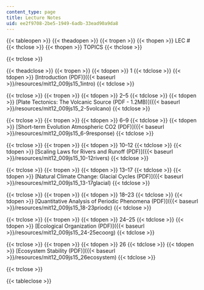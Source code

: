 ```yaml
---
content_type: page
title: Lecture Notes
uid: ee2f9708-2be5-1949-6adb-33ead90a9da8
---
```


{{< tableopen >}}
{{< theadopen >}}
{{< tropen >}}
{{< thopen >}}
LEC #
{{< thclose >}}
{{< thopen >}}
TOPICS
{{< thclose >}}

{{< trclose >}}

{{< theadclose >}}
{{< tropen >}}
{{< tdopen >}}
1
{{< tdclose >}}
{{< tdopen >}}
[Introduction (PDF)]({{< baseurl >}}/resources/mit12_009js15_1intro)
{{< tdclose >}}

{{< trclose >}}
{{< tropen >}}
{{< tdopen >}}
2–5
{{< tdclose >}}
{{< tdopen >}}
[Plate Tectonics: The Volcanic Source (PDF - 1.2MB)]({{< baseurl >}}/resources/mit12_009js15_2-5volcano)
{{< tdclose >}}

{{< trclose >}}
{{< tropen >}}
{{< tdopen >}}
6–9
{{< tdclose >}}
{{< tdopen >}}
[Short-term Evolution Atmospheric CO2 (PDF)]({{< baseurl >}}/resources/mit12_009js15_6-9response)
{{< tdclose >}}

{{< trclose >}}
{{< tropen >}}
{{< tdopen >}}
10–12
{{< tdclose >}}
{{< tdopen >}}
[Scaling Laws for Rivers and Runoff (PDF)]({{< baseurl >}}/resources/mit12_009js15_10-12rivers)
{{< tdclose >}}

{{< trclose >}}
{{< tropen >}}
{{< tdopen >}}
13–17
{{< tdclose >}}
{{< tdopen >}}
[Natural Climate Change: Glacial Cycles (PDF)]({{< baseurl >}}/resources/mit12_009js15_13-17glacial)
{{< tdclose >}}

{{< trclose >}}
{{< tropen >}}
{{< tdopen >}}
18–23
{{< tdclose >}}
{{< tdopen >}}
[Quantitative Analysis of Periodic Phenomena (PDF)]({{< baseurl >}}/resources/mit12_009js15_18-23priodc)
{{< tdclose >}}

{{< trclose >}}
{{< tropen >}}
{{< tdopen >}}
24–25
{{< tdclose >}}
{{< tdopen >}}
[Ecological Organization (PDF)]({{< baseurl >}}/resources/mit12_009js15_24-25ecoorg)
{{< tdclose >}}

{{< trclose >}}
{{< tropen >}}
{{< tdopen >}}
26
{{< tdclose >}}
{{< tdopen >}}
[Ecosystem Stability (PDF)]({{< baseurl >}}/resources/mit12_009js15_26ecosystem)
{{< tdclose >}}

{{< trclose >}}

{{< tableclose >}}